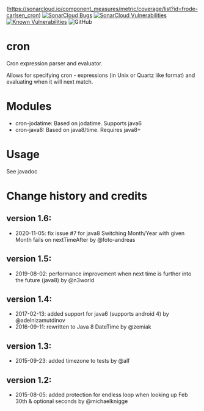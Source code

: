 
(https://sonarcloud.io/component_measures/metric/coverage/list?id=frode-carlsen_cron)
[![SonarCloud Bugs](https://sonarcloud.io/api/project_badges/measure?project=frode-carlsen_cron&metric=bugs)](https://sonarcloud.io/component_measures/metric/reliability_rating/list?id=frode-carlsen_cron)
[![SonarCloud Vulnerabilities](https://sonarcloud.io/api/project_badges/measure?project=frode-carlsen_cron&metric=vulnerabilities)](https://sonarcloud.io/component_measures/metric/security_rating/list?id=frode-carlsen_cron)
[![Known Vulnerabilities](https://snyk.io/test/github/frode-carlsen/cron/badge.svg?targetFile=pom.xml)](https://snyk.io/test/github/frode-carlsen/cron?targetFile=pom.xml)
![GitHub](https://img.shields.io/github/license/frode-carlsen/cron)

# cron

 Cron expression parser and evaluator.  
 
 Allows for specifying cron - expressions (in Unix or Quartz like format) and evaluating when it will next match.

# Modules
  * cron-jodatime:  Based on jodatime.  Supports java6
  * cron-java8: Based on java8/time. Requires java8+
  
# Usage

See javadoc


# Change history and credits
 
## version 1.6:
 * 2020-11-05: fix issue #7 for java8 Switching Month/Year with given Month fails on nextTimeAfter by @foto-andreas
 
## version 1.5:
 * 2019-08-02: performance improvement when next time is further into the future (java8) by @n3world
 
## version 1.4:
 * 2017-02-13: added support for java6 (supports android 4) by @adelnizamutdinov
 * 2016-09-11: rewritten to Java 8 DateTime by @zemiak

## version 1.3:
 * 2015-09-23: added timezone to tests by @alf

## version 1.2:
 * 2015-08-05: added protection for endless loop when looking up Feb 30th & optional seconds by @michaelknigge
 
 

